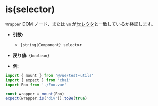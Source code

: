 # is(selector)

`Wrapper` DOM ノード、または `vm` が[セレクタ](../selectors.md)と一致しているか検証します。

- **引数:**
  - `{string|Component} selector`

- **戻り値:** `{boolean}`

- **例:**

```js
import { mount } from '@vue/test-utils'
import { expect } from 'chai'
import Foo from './Foo.vue'

const wrapper = mount(Foo)
expect(wrapper.is('div')).toBe(true)
```
